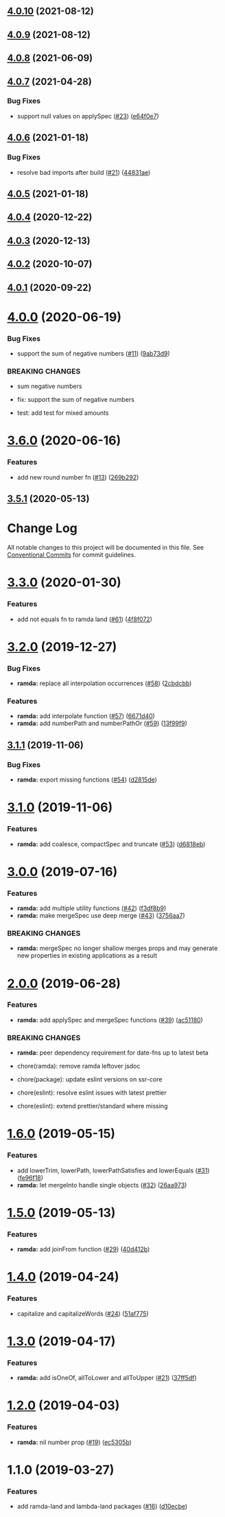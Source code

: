 ## [4.0.10](https://github.com/flybondi/ramda-land/compare/v4.0.9...v4.0.10) (2021-08-12)

## [4.0.9](https://github.com/flybondi/ramda-land/compare/v4.0.8...v4.0.9) (2021-08-12)

## [4.0.8](https://github.com/flybondi/ramda-land/compare/v4.0.7...v4.0.8) (2021-06-09)

## [4.0.7](https://github.com/flybondi/ramda-land/compare/v4.0.6...v4.0.7) (2021-04-28)


### Bug Fixes

* support null values on applySpec ([#23](https://github.com/flybondi/ramda-land/issues/23)) ([e64f0e7](https://github.com/flybondi/ramda-land/commit/e64f0e7b264c5de455c3198add46e9b7778dca72))

## [4.0.6](https://github.com/flybondi/ramda-land/compare/v4.0.5...v4.0.6) (2021-01-18)


### Bug Fixes

* resolve bad imports after build ([#21](https://github.com/flybondi/ramda-land/issues/21)) ([44831ae](https://github.com/flybondi/ramda-land/commit/44831ae64c687e8929ce36bd9ed203fefb176be4))

## [4.0.5](https://github.com/flybondi/ramda-land/compare/v4.0.4...v4.0.5) (2021-01-18)

## [4.0.4](https://github.com/flybondi/ramda-land/compare/v4.0.3...v4.0.4) (2020-12-22)

## [4.0.3](https://github.com/flybondi/ramda-land/compare/v4.0.2...v4.0.3) (2020-12-13)

## [4.0.2](https://github.com/flybondi/ramda-land/compare/v4.0.1...v4.0.2) (2020-10-07)

## [4.0.1](https://github.com/flybondi/ramda-land/compare/v4.0.0...v4.0.1) (2020-09-22)

# [4.0.0](https://github.com/flybondi/ramda-land/compare/v3.6.0...v4.0.0) (2020-06-19)


### Bug Fixes

* support the sum of negative numbers ([#11](https://github.com/flybondi/ramda-land/issues/11)) ([9ab73d9](https://github.com/flybondi/ramda-land/commit/9ab73d965b3a0d7859bb6e33490d4cb2d94c8f28))


### BREAKING CHANGES

* sum negative numbers

* fix: support the sum of negative numbers 

* test: add test for mixed amounts

# [3.6.0](https://github.com/flybondi/ramda-land/compare/v3.5.1...v3.6.0) (2020-06-16)


### Features

* add new round number fn ([#13](https://github.com/flybondi/ramda-land/issues/13)) ([269b292](https://github.com/flybondi/ramda-land/commit/269b2922650f10ee49927f85b11d9ecc69062d42))

## [3.5.1](https://github.com/flybondi/ramda-land/compare/v3.5.0...v3.5.1) (2020-05-13)

# Change Log

All notable changes to this project will be documented in this file.
See [Conventional Commits](https://conventionalcommits.org) for commit guidelines.

# [3.3.0](https://github.com/flybondi/toolbox/compare/@flybondi/ramda-land@3.2.0...@flybondi/ramda-land@3.3.0) (2020-01-30)


### Features

* add not equals fn to ramda land ([#61](https://github.com/flybondi/toolbox/issues/61)) ([4f8f072](https://github.com/flybondi/toolbox/commit/4f8f072))





# [3.2.0](https://github.com/flybondi/toolbox/compare/@flybondi/ramda-land@3.1.1...@flybondi/ramda-land@3.2.0) (2019-12-27)


### Bug Fixes

* **ramda:** replace all interpolation occurrences ([#58](https://github.com/flybondi/toolbox/issues/58)) ([2cbdcbb](https://github.com/flybondi/toolbox/commit/2cbdcbb))


### Features

* **ramda:** add interpolate function ([#57](https://github.com/flybondi/toolbox/issues/57)) ([6671d40](https://github.com/flybondi/toolbox/commit/6671d40))
* **ramda:** add numberPath and numberPathOr ([#59](https://github.com/flybondi/toolbox/issues/59)) ([13f99f9](https://github.com/flybondi/toolbox/commit/13f99f9))





## [3.1.1](https://github.com/flybondi/toolbox/compare/@flybondi/ramda-land@3.1.0...@flybondi/ramda-land@3.1.1) (2019-11-06)


### Bug Fixes

* **ramda:** export missing functions ([#54](https://github.com/flybondi/toolbox/issues/54)) ([d2815de](https://github.com/flybondi/toolbox/commit/d2815de))





# [3.1.0](https://github.com/flybondi/toolbox/compare/@flybondi/ramda-land@3.0.0...@flybondi/ramda-land@3.1.0) (2019-11-06)


### Features

* **ramda:** add coalesce, compactSpec and truncate ([#53](https://github.com/flybondi/toolbox/issues/53)) ([d6818eb](https://github.com/flybondi/toolbox/commit/d6818eb))





# [3.0.0](https://github.com/flybondi/toolbox/compare/@flybondi/ramda-land@2.0.0...@flybondi/ramda-land@3.0.0) (2019-07-16)


### Features

* **ramda:** add multiple utility functions ([#42](https://github.com/flybondi/toolbox/issues/42)) ([f3df8b9](https://github.com/flybondi/toolbox/commit/f3df8b9))
* **ramda:** make mergeSpec use deep merge ([#43](https://github.com/flybondi/toolbox/issues/43)) ([3756aa7](https://github.com/flybondi/toolbox/commit/3756aa7))


### BREAKING CHANGES

* **ramda:** mergeSpec no longer shallow merges props and may generate new properties in existing applications as a result





# [2.0.0](https://github.com/flybondi/toolbox/compare/@flybondi/ramda-land@1.6.0...@flybondi/ramda-land@2.0.0) (2019-06-28)


### Features

* **ramda:** add applySpec and mergeSpec functions ([#39](https://github.com/flybondi/toolbox/issues/39)) ([ac51180](https://github.com/flybondi/toolbox/commit/ac51180))


### BREAKING CHANGES

* **ramda:** peer dependency requirement for date-fns up to latest beta

* chore(ramda): remove ramda leftover jsdoc

* chore(package): update eslint versions on ssr-core

* chore(eslint): resolve eslint issues with latest prettier

* chore(eslint): extend prettier/standard where missing





# [1.6.0](https://github.com/flybondi/toolbox/compare/@flybondi/ramda-land@1.5.0...@flybondi/ramda-land@1.6.0) (2019-05-15)


### Features

* add lowerTrim, lowerPath, lowerPathSatisfies and lowerEquals ([#31](https://github.com/flybondi/toolbox/issues/31)) ([fe96f18](https://github.com/flybondi/toolbox/commit/fe96f18))
* **ramda:** let mergeInto handle single objects ([#32](https://github.com/flybondi/toolbox/issues/32)) ([26aa973](https://github.com/flybondi/toolbox/commit/26aa973))





# [1.5.0](https://github.com/flybondi/toolbox/compare/@flybondi/ramda-land@1.4.0...@flybondi/ramda-land@1.5.0) (2019-05-13)


### Features

* **ramda:** add joinFrom function ([#29](https://github.com/flybondi/toolbox/issues/29)) ([40d412b](https://github.com/flybondi/toolbox/commit/40d412b))





# [1.4.0](https://github.com/flybondi/toolbox/compare/@flybondi/ramda-land@1.3.0...@flybondi/ramda-land@1.4.0) (2019-04-24)


### Features

* capitalize and capitalizeWords ([#24](https://github.com/flybondi/toolbox/issues/24)) ([51af775](https://github.com/flybondi/toolbox/commit/51af775))





# [1.3.0](https://github.com/flybondi/toolbox/compare/@flybondi/ramda-land@1.2.0...@flybondi/ramda-land@1.3.0) (2019-04-17)


### Features

* **ramda:** add isOneOf, allToLower and allToUpper ([#21](https://github.com/flybondi/toolbox/issues/21)) ([37ff5df](https://github.com/flybondi/toolbox/commit/37ff5df))





# [1.2.0](https://github.com/flybondi/toolbox/compare/@flybondi/ramda-land@1.1.0...@flybondi/ramda-land@1.2.0) (2019-04-03)


### Features

* **ramda:** nil number prop ([#19](https://github.com/flybondi/toolbox/issues/19)) ([ec5305b](https://github.com/flybondi/toolbox/commit/ec5305b))





# 1.1.0 (2019-03-27)


### Features

* add ramda-land and lambda-land packages ([#16](https://github.com/flybondi/toolbox/issues/16)) ([d10ecbe](https://github.com/flybondi/toolbox/commit/d10ecbe))
